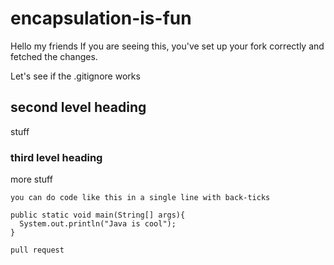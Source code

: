# encapsulation-is-fun

Hello my friends
If you are seeing this, you've set up your fork correctly and fetched the changes.

Let's see if the .gitignore works

## second level heading

stuff

### third level heading

more stuff

`you can do code like this in a single line with back-ticks`

```
public static void main(String[] args){
  System.out.println("Java is cool");
}
```
`pull request`
